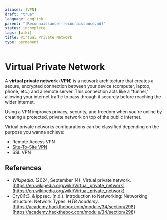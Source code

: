 ```yaml
---
aliases: [VPN]
draft: "true"
language: english
parent: "[Reconnaissance](reconnaissance.md)"
status: incomplete
tags: [wiki]
title: Virtual Private Network
type: permanent
---
```


# Virtual Private Network

A **virtual private network** (**VPN**) is a network architecture that creates a secure, encrypted connection between your device (computer, laptop, phone, etc.) and a remote server. This connection acts like a "tunnel," allowing your internet traffic to pass through it securely before reaching the wider internet.

Using a VPN improves privacy, security, and freedom when you're online by creating a protected, private network on top of the public internet.

Virtual private networks configurations can be classified depending on the purpose you wanna achieve:

- Remote Access VPN
- [Site-To-Site VPN](site-to-site-vpn.md)
- SSL VPN

## References

- _Wikipedia_. (2024, September 14). <span class="reference-title">Virtual private network</span>. [https://en.wikipedia.org/wiki/Virtual_private_network](https://en.wikipedia.org/wiki/Virtual_private_network)
- Cry0l1t3, & ippsec. (n.d.). <span class="reference-title">Introduction to Networking: Networking Structure: Network Types</span>. _HTB Academy_. [https://academy.hackthebox.com/module/34/section/298](https://academy.hackthebox.com/module/34/section/298)
